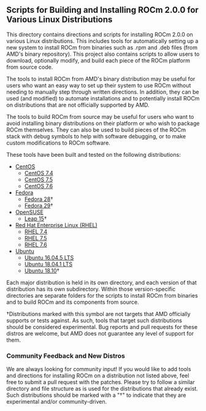 ## Scripts for Building and Installing ROCm 2.0.0 for Various Linux Distributions

This directory contains directions and scripts for installing ROCm 2.0.0 on various Linux distributions.
This includes tools for automatically setting up a new system to install ROCm from binaries such as .rpm and .deb files (from AMD's binary repository).
This project also contains scripts to allow users to download, optionally modify, and build each piece of the ROCm platform from source code.

The tools to install ROCm from AMD's binary distribution may be useful for users who want an easy way to set up their system to use ROCm without needing to manually step through written directions.
In addition, they can be used (and modified) to automate installations and to potentially install ROCm on distributions that are not officially supported by AMD.

The tools to build ROCm from source may be useful for users who want to avoid installing binary distributions on their platform or who wish to package ROCm themselves.
They can also be used to build pieces of the ROCm stack with debug symbols to help with software debugging, or to make custom modifications to ROCm software.

These tools have been built and tested on the following distributions:

- [CentOS](CentOS)
    - [CentOS 7.4](CentOS/CentOS_7.4)
    - [CentOS 7.5](CentOS/CentOS_7.5)
    - [CentOS 7.6](CentOS/CentOS_7.6)
- [Fedora](Fedora)
    - [Fedora 28](Fedora/Fedora_28)&dagger;
    - [Fedora 29](Fedora/Fedora_29)&dagger;
- [OpenSUSE](OpenSUSE)
    - [Leap 15](OpenSUSE/Leap_15)&dagger;
- [Red Hat Enterprise Linux (RHEL)](RHEL)
    - [RHEL 7.4](RHEL/RHEL_7.4)
    - [RHEL 7.5](RHEL/RHEL_7.5)
    - [RHEL 7.6](RHEL/RHEL_7.6)
- [Ubuntu](Ubuntu)
    - [Ubuntu 16.04.5 LTS](Ubuntu/Ubuntu_16.04)
    - [Ubuntu 18.04.1 LTS](Ubuntu/Ubuntu_18.04)
    - [Ubuntu 18.10](Ubuntu/Ubuntu_18.10)&dagger;

Each major distribution is held in its own directory, and each version of that distribution has its own subdirectory.
Within those version-specific directories are separate folders for the scripts to install ROCm from binaries and to build ROCm and its components from source.

&dagger;Distributions marked with this symbol are not targets that AMD officially supports or tests against.
As such, tools that target such distributions should be considered experimental.
Bug reports and pull requests for these distros are welcome, but AMD does not guarantee any level of support for them.

### Community Feedback and New Distros
We are always looking for community input! If you would like to add tools and directions for installing ROCm on a distribution not listed above, feel free to submit a pull request with the patches.
Please try to follow a similar directory and file structure as is used for the distributions that already exist.
Such distributions should be marked with a "&dagger;" to indicate that they are experimental and/or community-driven.
